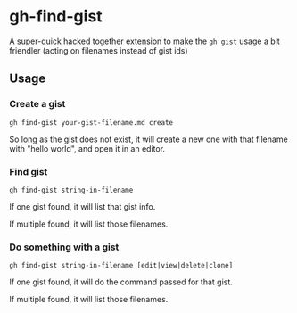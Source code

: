 # gh-find-gist

A super-quick hacked together extension to make the `gh gist` usage a bit friendler (acting on filenames instead of gist ids)

## Usage
### Create a gist

```
gh find-gist your-gist-filename.md create
```

So long as the gist does not exist, it will create a new one with that filename with "hello world", and open it in an editor.


### Find gist

```
gh find-gist string-in-filename
```

If one gist found, it will list that gist info.

If multiple found, it will list those filenames.


### Do something with a gist

```
gh find-gist string-in-filename [edit|view|delete|clone]
```

If one gist found, it will do the command passed for that gist.

If multiple found, it will list those filenames.

